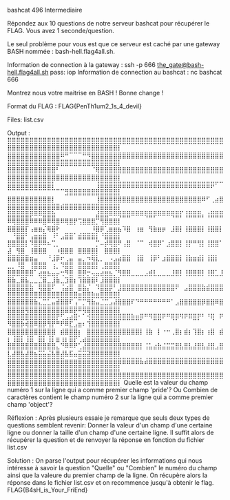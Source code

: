 bashcat
496
Intermediaire

Répondez aux 10 questions de notre serveur bashcat pour récupérer le FLAG. Vous avez 1 seconde/question.

Le seul problème pour vous est que ce serveur est caché par une gateway BASH nommée : bash-hell.flag4all.sh.

Information de connection à la gateway : ssh -p 666 the_gate@bash-hell.flag4all.sh pass: iop Information de connection au bashcat : nc bashcat 666

Montrez nous votre maitrise en BASH ! Bonne change !

Format du FLAG : FLAG{PenTh1um2_1s_4_devil}

Files:
list.csv

Output :
⣿⣿⣿⣿⣿⣿⣿⣿⣿⣿⣿⣿⣿⣿⣿⣿⣿⣿⣿⣿⣿⣿⣿⣿⣿⣿⣿⣿⣿⣿⣿⣿⣿⣿⣿⣿⣿⣿⣿⣿⣿⣿⣿⣿⣿⣿⣿⣿⣿⣿⣿⣿⣿⣿⣿⣿⣿⣿⣿⣿⣿⣿⣿⣿⣿⣿⣿⣿⣿⣿⣿⣿⣿⣿⡇
⣿⣿⣿⣿⣿⣿⣿⣿⣿⣿⣿⣿⠿⠛⠉⠉⠉⠛⠻⣿⣿⣿⣿⣿⣿⣿⣿⣿⣿⣿⣿⣿⣿⣿⣿⣿⣿⣿⣿⣿⣿⣿⣿⣿⣿⣿⣿⣿⣿⣿⣿⣿⣿⣿⣿⣿⣿⣿⣿⣿⣿⣿⣿⣿⣿⣿⣿⣿⣿⣿⣿⣿⣿⣿⡇
⣿⣿⣿⣿⣿⣿⣿⣿⣿⣿⣿⠃⠀⠀⠀⠀⠀⠀⠀⠈⢿⣿⣿⣿⣿⣿⣿⣿⣿⣿⣿⣿⣿⣿⣿⣿⣿⣿⣿⣿⣿⣿⣿⣿⣿⣿⣿⣿⣿⣿⣿⣿⣿⣿⣿⣿⣿⣿⣿⣿⣿⣿⣿⣿⣿⣿⣿⣿⣿⣿⣿⣿⣿⣿⡇
⣿⣿⣿⣿⣿⣿⣿⣿⣿⣿⡇⠀⠀⠀⠀⠀⠀⠀⠀⠀⢸⣿⣿⣿⣿⣿⣿⣿⣿⣿⣿⣿⣿⣿⣿⣿⣿⣿⣿⣿⣿⣿⣿⣿⣿⣿⡿⠋⠉⠉⠉⠉⠉⠉⠉⠉⠉⠉⠉⠉⠉⠉⣻⣿⣿⣿⣿⣿⣿⣿⣿⣿⣿⣿⡇
⣿⣿⣿⣿⣿⣿⣿⣿⣿⣿⡇⠀⠀⠀⠀⠀⠀⠀⠀⠀⢸⣿⣿⣿⣿⣿⣿⣿⣿⣿⣿⣿⣿⣿⣿⣿⣿⣿⣿⣿⣿⣿⣿⣿⠿⠋⢀⣴⣿⣿⣿⣿⣿⣿⣿⣿⣿⣿⣿⣿⣿⣾⣿⣿⣿⣿⣿⣿⣿⣿⣿⣿⣿⣿⡇
⣿⣿⣿⣿⣿⡿⠿⠿⣿⣿⣷⠀⠀⠀⠀⠀⠀⠀⠀⠀⣼⣿⣿⠿⠿⢿⣿⣿⠿⠿⠿⢿⣿⡿⠿⠿⠿⢿⣿⡏⢸⣿⣿⣿⡄⢰⣿⣿⣿⠿⢿⣿⣿⣿⠿⠿⠿⣿⠿⢿⣿⠿⢿⣿⡟⢩⣿⣿⣿⡉⢻⣿⣿⣿⡇
⣿⣿⣿⣿⡏⢠⣶⣶⡌⢿⣿⠗⠀⠀⠀⠀⠀⠀⠀⠸⣿⡿⢁⣶⣶⣦⠹⣿⠀⢰⣶⠀⢻⣷⣶⡶⠀⣸⣿⡇⢸⣿⣿⣿⡇⢸⣿⣿⡇⠀⠘⣿⣿⠃⢠⣶⣶⣿⠀⠸⠃⣠⣿⣿⠁⣾⣿⣿⣿⡇⠘⣿⣿⣿⡇
⣿⣿⣿⣿⡇⠹⣿⡿⠿⠦⢉⡀⠀⠀⠀⠀⠀⠀⠀⠀⡉⠤⡾⢿⣿⠟⢠⣿⠀⠈⠉⠀⢾⣿⡿⠁⣰⣿⣿⡇⢸⡟⠛⢻⡇⢸⣿⣿⠁⣼⠀⢻⣿⠀⢸⣿⣿⣿⠀⠀⠰⣿⣿⣿⠀⣿⣿⣿⣿⡇⠀⣿⣿⣿⡇
⣿⣿⣿⣿⣿⣶⣤⠀⠀⠘⣸⡿⠖⢀⣤⠀⣤⡀⠲⢿⣇⡀⠀⠠⣠⣴⣿⣿⠀⢸⣿⠀⢸⡿⠃⣰⣿⣿⣿⡇⢸⣷⣶⣾⡇⢸⣿⡇⠀⣀⡀⠸⣿⠀⢸⣿⣿⣿⠀⢰⡀⠹⣿⣿⠀⣿⣿⣿⣿⡇⢀⣿⣿⣿⡇
⣿⣿⣿⣿⣿⣿⠁⣴⣶⣦⣤⡤⢒⠻⣿⠀⣿⡿⡒⢤⣤⣴⣶⣦⡈⢻⣿⣿⣀⣀⣀⣠⣾⣇⣀⣀⣀⣸⣿⡇⢸⣿⣿⣿⡇⢸⣿⣁⣸⣿⣷⣀⣿⣧⣀⣀⣈⣿⣀⣸⣷⣀⣹⣿⡆⢹⣿⣿⣿⠇⣸⣿⣿⣿⡇
⣿⣿⣿⣿⣿⣷⠀⢿⣿⣿⠏⠀⢨⣴⣿⠀⣿⣷⡌⠀⠹⣿⣿⡿⠃⣸⣿⣿⣿⣿⣿⣿⣿⣿⣿⣿⣿⣿⠟⠀⣠⣿⣿⣿⣷⣾⣿⣿⣿⣿⣿⣿⣿⣿⣿⣿⣿⣿⣿⣿⣿⣿⣿⣿⣿⣶⣿⣿⣷⣶⣿⣿⣿⣿⡇
⣿⣿⣿⣿⣿⣿⣷⣄⣉⣁⣤⣾⣿⣿⠏⢠⠉⡉⢻⣷⣤⣈⣉⣠⣼⣿⣿⣿⠏⠙⠛⠛⠛⠛⠛⠛⠛⠁⣠⣿⣿⣿⣿⣿⡿⣿⣿⠿⣿⣿⣿⣿⣿⢿⣿⣿⣿⣿⣿⣿⣿⣿⣿⣿⡿⠿⢿⣿⣿⣿⣿⣿⣿⣿⡇
⣿⣿⣿⣿⣿⣿⣿⣿⣿⣿⣿⡟⢋⣠⣴⣿⠂⠁⢺⣿⣿⣿⣿⣿⣿⣿⣿⣿⣷⣶⡿⠛⠻⣿⣿⠟⠛⢿⡿⠻⠟⠿⣿⡟⠃⠘⢿⠀⠟⠻⣿⣿⡷⢾⣿⠿⣿⡿⢻⡟⠛⠟⠿⣏⣠⣶⠆⢹⣿⣿⣿⣿⣿⣿⡇
⣿⣿⣿⣿⣿⣿⣿⣿⣿⣿⣿⠀⣾⣿⣿⣿⡆⠀⣿⣿⣿⣿⣿⣿⣿⣿⣿⣿⣿⣿⡇⢸⣷⠀⡇⠐⠒⢀⣿⡆⣾⡆⢹⣿⡆⢰⣿⠀⣾⡆⢸⣿⡇⢸⣿⠀⣿⡇⢸⡇⣶⢰⡆⣿⡟⢁⣴⣿⣿⣿⣿⣿⣿⣿⡇
⣿⣿⣿⣿⣿⣿⣿⣿⣿⣿⣿⣄⠙⠿⠿⠟⢁⣼⣿⣿⣿⣿⣿⣿⣿⣿⣿⣿⣿⣿⡇⢨⣥⣴⣷⣬⣭⣭⣿⣧⣿⣧⣼⣿⣧⣼⣿⣠⣿⣇⣼⣿⣧⣼⣿⣦⣭⣥⣬⣧⣿⣼⣧⣯⣤⣭⣭⣽⣿⣿⣿⣿⣿⣿⡇
⣿⣿⣿⣿⣿⣿⣿⣿⣿⣿⣿⣿⣿⣶⣶⣶⣿⣿⣿⣿⣿⣿⣿⣿⣿⣿⣿⣿⣿⣿⣧⣼⣿⣿⣿⣿⣿⣿⣿⣿⣿⣿⣿⣿⣿⣿⣿⣿⣿⣿⣿⣿⣿⣿⣿⣿⣿⣿⣿⣿⣿⣿⣿⣿⣿⣿⣿⣿⣿⣿⣿⣿⣿⣿⡇
⣿⣿⣿⣿⣿⣿⣿⣿⣿⣿⣿⣿⣿⣿⣿⣿⣿⣿⣿⣿⣿⣿⣿⣿⣿⣿⣿⣿⣿⣿⣿⣿⣿⣿⣿⣿⣿⣿⣿⣿⣿⣿⣿⣿⣿⣿⣿⣿⣿⣿⣿⣿⣿⣿⣿⣿⣿⣿⣿⣿⣿⣿⣿⣿⣿⣿⣿⣿⣿⣿⣿⣿⣿⣿⡇
Quelle est la valeur du champ numéro 1 sur la ligne qui a comme premier champ 'pride'?
Ou 
Combien de caractères contient le champ numéro 2 sur la ligne qui a comme premier champ 'object'?

Réflexion :
Après plusieurs essaie je remarque que seuls deux types de questions semblent revenir:
Donner la valeur d'un champ d'une certaine ligne ou donner la taille d'un champ d'une certaine ligne.
Il suffit alors de récupérer la question et de renvoyer la réponse en fonction du fichier list.csv

Solution :
On parse l'output pour récupérer les informations qui nous intéresse à savoir la question "Quelle" ou "Combien" le numéro du champ ainsi que la valeure du premier champ de la ligne.
On récupère alors la réponse dans le fichier list.csv et on recommence jusqu'à obtenir le flag.
FLAG{B4sH_is_Your_FriEnd}

